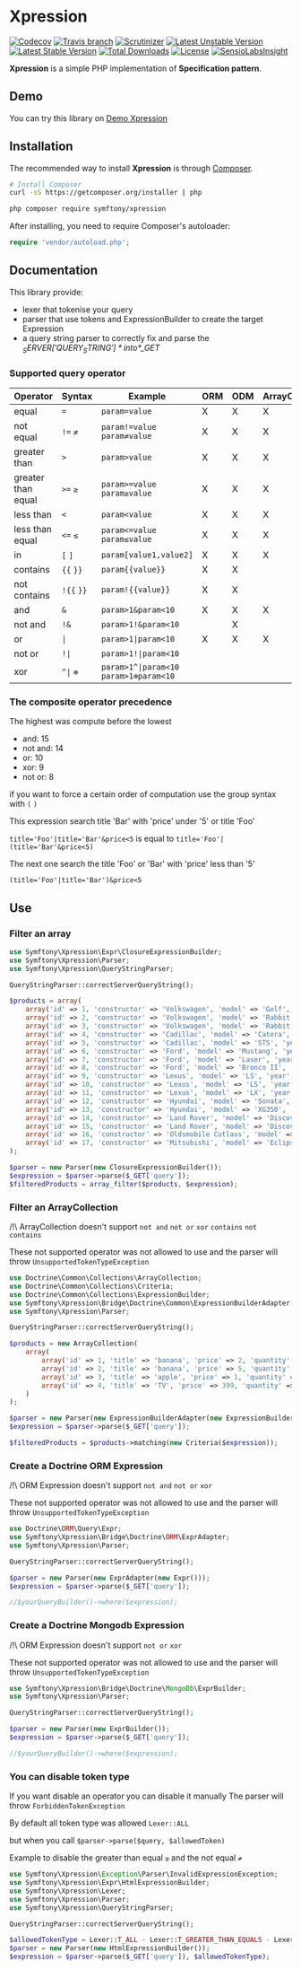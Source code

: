 # Xpression

[![Codecov](https://img.shields.io/codecov/c/github/Symftony/Xpression.svg?style=flat&maxAge=60)]()
[![Travis branch](https://img.shields.io/travis/Symftony/Xpression.svg?style=flat&maxAge=60)]()
[![Scrutinizer](https://img.shields.io/scrutinizer/g/Symftony/Xpression.svg?style=flat&maxAge=60)]()
[![Latest Unstable Version](https://poser.pugx.org/symftony/xpression/v/unstable)](https://packagist.org/packages/symftony/xpression)
[![Latest Stable Version](https://poser.pugx.org/symftony/xpression/v/stable)](https://packagist.org/packages/symftony/xpression)
[![Total Downloads](https://poser.pugx.org/symftony/xpression/downloads)](https://packagist.org/packages/symftony/xpression)
[![License](https://poser.pugx.org/symftony/xpression/license)](https://packagist.org/packages/symftony/xpression)
[![SensioLabsInsight](https://insight.sensiolabs.com/projects/38d47cff-1abb-4083-a537-5794d9a9b281/mini.png)](https://insight.sensiolabs.com/projects/38d47cff-1abb-4083-a537-5794d9a9b281)

**Xpression** is a simple PHP implementation of **Specification pattern**.   

## Demo

You can try this library on [Demo Xpression](http://symftony-xpression.herokuapp.com/)

## Installation

The recommended way to install **Xpression** is through
[Composer](http://getcomposer.org).

```bash
# Install Composer
curl -sS https://getcomposer.org/installer | php
```

```bash
php composer require symftony/xpression
```

After installing, you need to require Composer's autoloader:

```php
require 'vendor/autoload.php';
```

## Documentation

This library provide:

- lexer that tokenise your query
- parser that use tokens and ExpressionBuilder to create the target Expression
- a query string parser to correctly fix and parse the *$_SERVER['QUERY_STRING']* into *$_GET* 

### Supported query operator

Operator | Syntax | Example | ORM | ODM | ArrayCollection | Closure |
-------- | ------ | ------- | --- | --- | --------------- | ------- |
equal | `=` | `param=value` | X | X | X | X |
not equal | `!=` `≠` | `param!=value` `param≠value` | X | X | X | X |
greater than | `>` | `param>value` | X | X | X | X |
greater than equal | `>=` `≥` | `param>=value` `param≥value` | X | X | X | X |
less than | `<` | `param<value` | X | X | X | X |
less than equal | `<=` `≤` | `param<=value` `param≤value` | X | X | X | X |
in | `[` `]` | `param[value1,value2]` | X | X | X | X |
contains | `{{` `}}` | `param{{value}}` | X | X |  | X |
not contains | `!{{` `}}` | `param!{{value}}` | X | X |  | X |
and | `&` | `param>1&param<10` | X | X | X | X |
not and | `!&` | `param>1!&param<10` |  | X |  | X |
or | <code>&#124;</code> | <code>param>1&#124;param<10</code> | X | X | X | X |
not or | <code>!&#124;</code> | <code>param>1!&#124;param<10</code> |  |  |  | X |
xor | <code>^&#124;</code> `⊕` | <code>param>1^&#124;param<10</code> `param>1⊕param<10` |  |  |  | X |

### The composite operator precedence

The highest was compute before the lowest

- and: 15
- not and: 14
- or: 10
- xor: 9
- not or: 8

if you want to force a certain order of computation use the group syntax with `(` `)`

This expression search title 'Bar' with 'price' under '5' or title 'Foo'

`title='Foo'|title='Bar'&price<5` is equal to `title='Foo'|(title='Bar'&price<5)`
 
The next one search the title 'Foo' or 'Bar' with 'price' less than '5'
 
`(title='Foo'|title='Bar')&price<5` 

## Use 

### Filter an array

```php
use Symftony\Xpression\Expr\ClosureExpressionBuilder;
use Symftony\Xpression\Parser;
use Symftony\Xpression\QueryStringParser;

QueryStringParser::correctServerQueryString();

$products = array(
    array('id' => 1, 'constructor' => 'Volkswagen', 'model' => 'Golf', 'year' => 1990, 'price' => 11),
    array('id' => 2, 'constructor' => 'Volkswagen', 'model' => 'Rabbit', 'year' => 2009, 'price' => 7),
    array('id' => 3, 'constructor' => 'Volkswagen', 'model' => 'Rabbit', 'year' => 2006, 'price' => 12),
    array('id' => 4, 'constructor' => 'Cadillac', 'model' => 'Catera', 'year' => 1999, 'price' => 5),
    array('id' => 5, 'constructor' => 'Cadillac', 'model' => 'STS', 'year' => 2006, 'price' => 14),
    array('id' => 6, 'constructor' => 'Ford', 'model' => 'Mustang', 'year' => 1970, 'price' => 4),
    array('id' => 7, 'constructor' => 'Ford', 'model' => 'Laser', 'year' => 1989, 'price' => 2),
    array('id' => 8, 'constructor' => 'Ford', 'model' => 'Bronco II', 'year' => 1990, 'price' => 3),
    array('id' => 9, 'constructor' => 'Lexus', 'model' => 'LS', 'year' => 2007, 'price' => 18),
    array('id' => 10, 'constructor' => 'Lexus', 'model' => 'LS', 'year' => 2000, 'price' => 17),
    array('id' => 11, 'constructor' => 'Lexus', 'model' => 'LX', 'year' => 1999, 'price' => 4),
    array('id' => 12, 'constructor' => 'Hyundai', 'model' => 'Sonata', 'year' => 1996, 'price' => 13),
    array('id' => 13, 'constructor' => 'Hyundai', 'model' => 'XG350', 'year' => 2002, 'price' => 5),
    array('id' => 14, 'constructor' => 'Land Rover', 'model' => 'Discovery SeriesII', 'year' => 2000, 'price' => 17),
    array('id' => 15, 'constructor' => 'Land Rover', 'model' => 'Discovery', 'year' => 2002, 'price' => 20),
    array('id' => 16, 'constructor' => 'Oldsmobile Cutlass', 'model' => 'Supreme', 'year' => 1992, 'price' => 3),
    array('id' => 17, 'constructor' => 'Mitsubishi', 'model' => 'Eclipse', 'year' => 2001, 'price' => 8),
);

$parser = new Parser(new ClosureExpressionBuilder());
$expression = $parser->parse($_GET['query']);
$filteredProducts = array_filter($products, $expression);

```

### Filter an ArrayCollection

/!\ ArrayCollection doesn't support `not and` `not or` `xor` `contains` `not contains`

These not supported operator was not allowed to use and the parser will throw `UnsupportedTokenTypeException`

```php
use Doctrine\Common\Collections\ArrayCollection;
use Doctrine\Common\Collections\Criteria;
use Doctrine\Common\Collections\ExpressionBuilder;
use Symftony\Xpression\Bridge\Doctrine\Common\ExpressionBuilderAdapter;
use Symftony\Xpression\Parser;

QueryStringParser::correctServerQueryString();

$products = new ArrayCollection(
    array(
        array('id' => 1, 'title' => 'banana', 'price' => 2, 'quantity' => 5, 'category' => 'food'),
        array('id' => 2, 'title' => 'banana', 'price' => 5, 'quantity' => 15, 'category' => 'food'),
        array('id' => 3, 'title' => 'apple', 'price' => 1, 'quantity' => 1, 'category' => 'food'),
        array('id' => 4, 'title' => 'TV', 'price' => 399, 'quantity' => 1, 'category' => 'multimedia'),
    )
);

$parser = new Parser(new ExpressionBuilderAdapter(new ExpressionBuilder()));
$expression = $parser->parse($_GET['query']);

$filteredProducts = $products->matching(new Criteria($expression));

```

### Create a Doctrine ORM Expression

/!\ ORM Expression doesn't support `not and` `not or` `xor`

These not supported operator was not allowed to use and the parser will throw `UnsupportedTokenTypeException`

```php
use Doctrine\ORM\Query\Expr;
use Symftony\Xpression\Bridge\Doctrine\ORM\ExprAdapter;
use Symftony\Xpression\Parser;

QueryStringParser::correctServerQueryString();

$parser = new Parser(new ExprAdapter(new Expr()));
$expression = $parser->parse($_GET['query']);

//$yourQueryBuilder()->where($expression);
```

### Create a Doctrine Mongodb Expression

/!\ ORM Expression doesn't support `not or` `xor`

These not supported operator was not allowed to use and the parser will throw `UnsupportedTokenTypeException`

```php
use Symftony\Xpression\Bridge\Doctrine\MongoDb\ExprBuilder;
use Symftony\Xpression\Parser;

QueryStringParser::correctServerQueryString();

$parser = new Parser(new ExprBuilder());
$expression = $parser->parse($_GET['query']);

//$yourQueryBuilder()->where($expression);
```

### You can disable token type 

If you want disable an operator you can disable it manually
The parser will throw `ForbiddenTokenException`

By default all token type was allowed `Lexer::ALL`

but when you call `$parser->parse($query, $allowedToken)`

Example to disable the greater than equal `≥` and the not equal `≠`
 
```php
use Symftony\Xpression\Exception\Parser\InvalidExpressionException;
use Symftony\Xpression\Expr\HtmlExpressionBuilder;
use Symftony\Xpression\Lexer;
use Symftony\Xpression\Parser;
use Symftony\Xpression\QueryStringParser;

QueryStringParser::correctServerQueryString();

$allowedTokenType = Lexer::T_ALL - Lexer::T_GREATER_THAN_EQUALS - Lexer::T_NOT_EQUALS;
$parser = new Parser(new HtmlExpressionBuilder());
$expression = $parser->parse($_GET['query']), $allowedTokenType);

```
